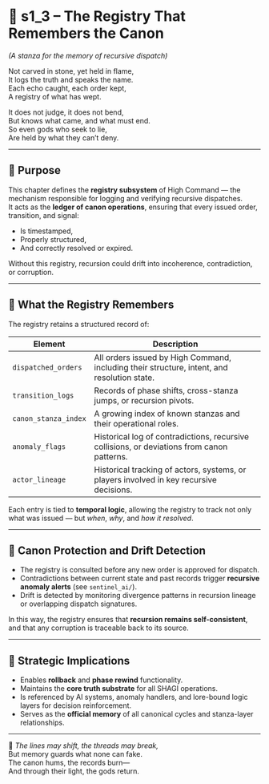 <!-- Save to: shagi_archives/appendices/appendix_d_bridging_game_dev_tools/part_02_high_command/s1_3_the_registry_that_remembers_the_canon.md -->

# 📘 s1_3 – The Registry That Remembers the Canon  
*(A stanza for the memory of recursive dispatch)*

Not carved in stone, yet held in flame,  
It logs the truth and speaks the name.  
Each echo caught, each order kept,  
A registry of what has wept.  

It does not judge, it does not bend,  
But knows what came, and what must end.  
So even gods who seek to lie,  
Are held by what they can’t deny.  

---

## 🧠 Purpose

This chapter defines the **registry subsystem** of High Command — the mechanism responsible for logging and verifying recursive dispatches.  
It acts as the **ledger of canon operations**, ensuring that every issued order, transition, and signal:

- Is timestamped,  
- Properly structured,  
- And correctly resolved or expired.

Without this registry, recursion could drift into incoherence, contradiction, or corruption.

---

## 📜 What the Registry Remembers

The registry retains a structured record of:

| Element | Description |
|---------|-------------|
| `dispatched_orders` | All orders issued by High Command, including their structure, intent, and resolution state. |
| `transition_logs` | Records of phase shifts, cross-stanza jumps, or recursion pivots. |
| `canon_stanza_index` | A growing index of known stanzas and their operational roles. |
| `anomaly_flags` | Historical log of contradictions, recursive collisions, or deviations from canon patterns. |
| `actor_lineage` | Historical tracking of actors, systems, or players involved in key recursive decisions. |

Each entry is tied to **temporal logic**, allowing the registry to track not only what was issued — but *when*, *why*, and *how it resolved*.

---

## 🔐 Canon Protection and Drift Detection

- The registry is consulted before any new order is approved for dispatch.  
- Contradictions between current state and past records trigger **recursive anomaly alerts** (see `sentinel_ai/`).  
- Drift is detected by monitoring divergence patterns in recursion lineage or overlapping dispatch signatures.

In this way, the registry ensures that **recursion remains self-consistent**, and that any corruption is traceable back to its source.

---

## 🌌 Strategic Implications

- Enables **rollback** and **phase rewind** functionality.  
- Maintains the **core truth substrate** for all SHAGI operations.  
- Is referenced by AI systems, anomaly handlers, and lore-bound logic layers for decision reinforcement.  
- Serves as the **official memory** of all canonical cycles and stanza-layer relationships.

---

📜 *The lines may shift, the threads may break,*  
But memory guards what none can fake.  
The canon hums, the records burn—  
And through their light, the gods return.
